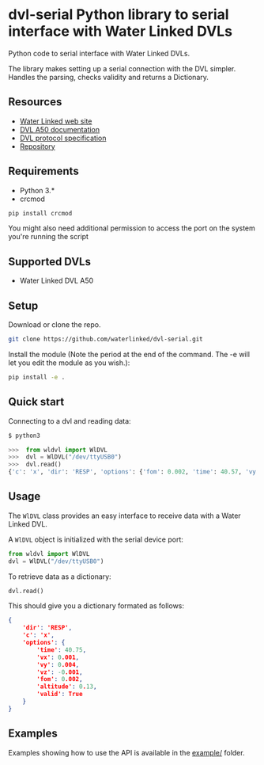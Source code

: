 # dvl-serial Python library to serial interface with Water Linked DVLs
Python code to serial interface with Water Linked DVLs.

The library makes setting up a serial connection with the DVL simpler. Handles the parsing, checks validity and returns a Dictionary.

## Resources

* [Water Linked web site](https://waterlinked.com/dvl/)
* [DVL A50 documentation](https://waterlinked.github.io/dvl/dvl-a50/)
* [DVL protocol specification](https://waterlinked.github.io/dvl/dvl-protocol/)
* [Repository](https://github.com/waterlinked/dvl-serial)

## Requirements

* Python 3.*
* crcmod
```bash
pip install crcmod
```
You might also need additional permission to access the port on the system you're running the script

## Supported DVLs

* Water Linked DVL A50

## Setup

Download or clone the repo.
```bash
git clone https://github.com/waterlinked/dvl-serial.git
```
Install the module (Note the period at the end of the command. The -e will let you edit the module as you wish.):
```bash
pip install -e .
```


## Quick start

Connecting to a dvl and reading data:

```py
$ python3

>>>  from wldvl import WlDVL
>>>  dvl = WlDVL("/dev/ttyUSB0")
>>>  dvl.read()
{'c': 'x', 'dir': 'RESP', 'options': {'fom': 0.002, 'time': 40.57, 'vy': 0.004, 'vz': -0.002, 'vx': -0.003, 'valid': True, 'altitude': 0.14}}
```

## Usage

The `WlDVL` class provides an easy interface to receive data with a Water Linked DVL.

A `WlDVL` object is initialized with the serial device port:

```py
from wldvl import WlDVL
dvl = WlDVL("/dev/ttyUSB0")
```
To retrieve data as a dictionary:
```py
dvl.read()
```

This should give you a dictionary formated as follows:
```json
{
    'dir': 'RESP',
    'c': 'x',
    'options': {
        'time': 40.75,
        'vx': 0.001,
        'vy': 0.004,
        'vz': -0.001,
        'fom': 0.002,
        'altitude': 0.13,
        'valid': True
    }
}
```

## Examples

Examples showing how to use the API is available in the [example/](example/) folder.
